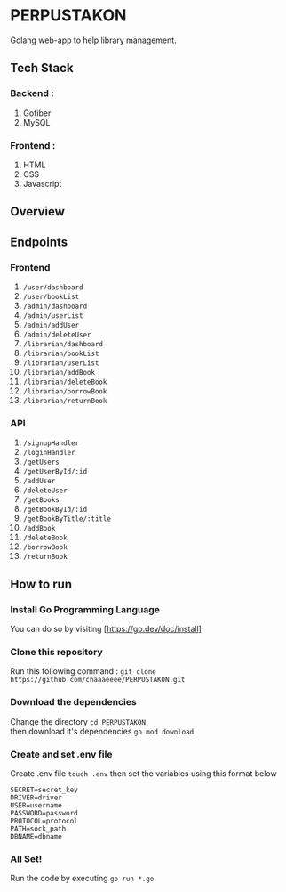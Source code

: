 # PERPUSTAKON

Golang web-app to help library management.

## Tech Stack

### Backend :

1. Gofiber
2. MySQL

### Frontend :

1. HTML
2. CSS
3. Javascript

## Overview

## Endpoints

### Frontend

1. `/user/dashboard`
2. `/user/bookList`
3. `/admin/dashboard`
4. `/admin/userList`
5. `/admin/addUser`
6. `/admin/deleteUser`
7. `/librarian/dashboard`
8. `/librarian/bookList`
9. `/librarian/userList`
10. `/librarian/addBook`
11. `/librarian/deleteBook`
12. `/librarian/borrowBook`
13. `/librarian/returnBook`

### API

1. `/signupHandler`
2. `/loginHandler`
3. `/getUsers`
4. `/getUserById/:id`
5. `/addUser`
6. `/deleteUser`
7. `/getBooks`
8. `/getBookById/:id`
9. `/getBookByTitle/:title`
10. `/addBook`
11. `/deleteBook`
12. `/borrowBook`
13. `/returnBook`

## How to run

### Install Go Programming Language

You can do so by visiting [https://go.dev/doc/install]

### Clone this repository

Run this following command : `git clone https://github.com/chaaaeeee/PERPUSTAKON.git`

### Download the dependencies

Change the directory `cd PERPUSTAKON`  
then download it's dependencies `go mod download`

### Create and set .env file

Create .env file `touch .env` then set the variables using this format below

```
SECRET=secret_key
DRIVER=driver
USER=username
PASSWORD=password
PROTOCOL=protocol
PATH=sock_path
DBNAME=dbname
```

### All Set!

Run the code by executing
`go run *.go`
